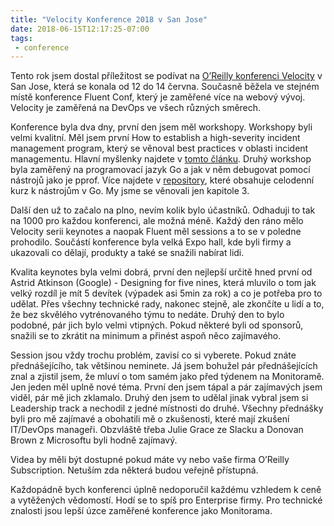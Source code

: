 ```yaml
---
title: "Velocity Konference 2018 v San Jose"
date: 2018-06-15T12:17:25-07:00
tags:
 - conference
---
```


Tento rok jsem dostal příležitost se podívat na [O’Reilly konferenci Velocity](https://conferences.oreilly.com/velocity/vl-ca) v San Jose, která se konala od 12 do 14 června. Současně běžela ve stejném místě konference Fluent Conf, který je zaměřené více na webový vývoj. Velocity je zaměřená na DevOps ve všech různých směrech.

Konference byla dva dny, první den jsem měl workshopy. Workshopy byli velmi kvalitní. Měl jsem první How to establish a high-severity incident management program, který se věnoval best practices v oblasti incident managementu. Hlavní myšlenky najdete v [tomto článku](https://www.gremlin.com/community/tutorials/how-to-establish-a-high-severity-incident-management-program/). Druhý workshop byla zaměřený na programovací jazyk Go a jak v něm debugovat pomocí nástrojů jako je pprof. Více najdete v [repository](https://github.com/campoy/go-tooling-workshop), které obsahuje celodenní kurz k nástrojům v Go. My jsme se věnovali jen kapitole 3.

Další den už to začalo na plno, nevím kolik bylo účastníků. Odhaduji to tak na 1000 pro každou konferenci, ale možná méně. Každý den ráno mělo Velocity serii keynotes a naopak Fluent měl sessions a to se v poledne prohodilo. Součástí konference byla velká Expo hall, kde byli firmy a ukazovali co dělají, produkty a také se snažili nabírat lidi.

Kvalita keynotes byla velmi dobrá, první den nejlepší
určitě hned první od Astrid Atkinson (Google) - Designing for five nines, která mluvilo o tom jak velký rozdíl je mít 5 devítek (výpadek asi 5min za rok) a co je potřeba pro to udělat. Přes všechny technické rady, nakonec stejně, ale zkončíte u lidí a to, že bez skvělého vytrénovaného týmu to nedáte. Druhý den to bylo podobné, pár jich bylo velmi vtipných. Pokud některé byli od sponsorů, snažili se to zkrátit na minimum a přinést aspoň něco zajímavého.

Session jsou vždy trochu problém, zavisí co si vyberete. Pokud znáte přednášejícího, tak většinou neminete. Já jsem bohužel pár přednášejících znal a zjistil jsem, že mluví o tom samém jako před týdenem na Monitoramě. Jen jeden měl uplně nové téma. První den jsem tápal a pár zajímavých jsem viděl, pár mě jich zklamalo. Druhý den jsem to udělal jinak vybral jsem si Leadership track a nechodil z jedné místnosti do druhé. Všechny přednášky byli pro mě zajímavé a obohatili mě o zkušenosti, které mají zkušení IT/DevOps manageři. Obzvláště třeba Julie Grace ze Slacku a Donovan Brown z Microsoftu byli hodně zajímavý.

Videa by měli být dostupné pokud máte vy nebo vaše firma O’Reilly Subscription. Netuším zda některá budou veřejně přístupná.

Každopádně bych konferenci úplně nedoporučil každému vzhledem k ceně a vytěžených vědomostí. Hodí se to spíš pro Enterprise firmy. Pro technické znalosti jsou lepší úzce zaměřené konference jako Monitorama.
